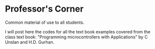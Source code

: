 # Professor's Corner
Common material of use to all students.

I will post here the codes for all the text book examples covered from the class text book: "Programming microcontrollers with Applications" by C Unslan and H.D. Gurhan. 
